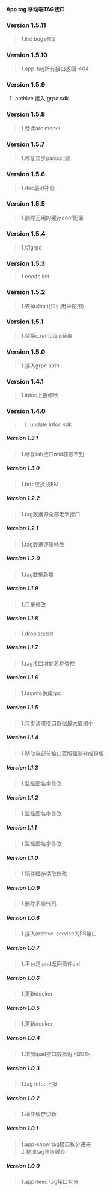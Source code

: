 #### App tag 移动端TAG接口

### Version 1.5.11
> 1.lint bugs修复

### Version 1.5.10
> 1.app-tag所有接口返回-404

### Version 1.5.9
1. archive 接入 grpc sdk

### Version 1.5.8

> 1.替换arc model

### Version 1.5.7

> 1.修复异步panic问题

### Version 1.5.6

> 1.dao层ut补全

### Version 1.5.5

> 1.删除无用的缓存conf配置

### Version 1.5.4

> 1.切grpc

### Version 1.5.3

> 1.ecode init

### Version 1.5.2

> 1.去掉zlimit(只引用未使用)

### Version 1.5.1

> 1.替换c.remoteip获取

### Version 1.5.0

> 1.接入grpc auth

### Version 1.4.1

> 1.infoc上报修改

### Version 1.4.0

> 1. update infoc sdk

##### Version 1.3.1

> 1.修复tab接口mid获取不到

##### Version 1.3.0

> 1.http层换成BM

##### Version 1.2.2

> 1.tag数据源全部走新接口

##### Version 1.2.1

> 1.tag数据逻辑修改

##### Version 1.2.0

> 1.tag数据新增

##### Version 1.1.9

> 1.目录修改

##### Version 1.1.8

> 1.drop statsd

##### Version 1.1.7

> 1.tag接口增加名称查找

##### Version 1.1.6

> 1.taginfo换成rpc

##### Version 1.1.5

> 1.异步请求接口数据最大值缩小

##### Version 1.1.4

> 1.移动端部分接口蓝版强制转成粉版

##### Version 1.1.3

> 1.监控图名字修改  

##### Version 1.1.2

> 1.监控图名字修改  

##### Version 1.1.1

> 1.监控图名字修改  

##### Version 1.1.0

> 1.稿件缓存读取修改  

##### Version 1.0.9
> 1.删除多余代码  

##### Version 1.0.8

> 1.接入archive-service的PB接口  

##### Version 1.0.7

> 1.平台是ipad返回稿件aid  

##### Version 1.0.6

> 1.更新docker   

##### Version 1.0.5

> 1.更新docker   

##### Version 1.0.4

> 1.增加ipad接口数据返回20条  

##### Version 1.0.3

> 1.tag infoc上报   

##### Version 1.0.2

> 1.稿件缓存切新  

##### Version 1.0.1

> 1.app-show tag接口拆分进来   
> 2.整理tag异步缓存  

##### Version 1.0.0

> 1.app-feed tag接口拆分      
